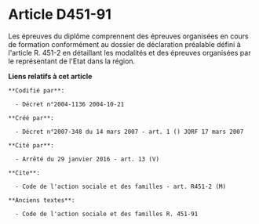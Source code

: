 # Article D451-91

Les épreuves du diplôme comprennent des épreuves organisées en cours de formation conformément au dossier de déclaration
préalable défini à l'article R. 451-2 en détaillant les modalités et des épreuves organisées par le représentant de l'Etat
dans la région.

**Liens relatifs à cet article**

	**Codifié par**:

	  - Décret n°2004-1136 2004-10-21

	**Créé par**:

	  - Décret n°2007-348 du 14 mars 2007 - art. 1 () JORF 17 mars 2007

	**Cité par**:

	  - Arrêté du 29 janvier 2016 - art. 13 (V)

	**Cite**:

	  - Code de l'action sociale et des familles - art. R451-2 (M)

	**Anciens textes**:

	  - Code de l'action sociale et des familles R. 451-91
